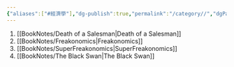 ```yaml
---
{"aliases":["#經濟學"],"dg-publish":true,"permalink":"/category//","dgPassFrontmatter":true,"created":"2024-11-28T14:12:42.181+08:00","updated":"2024-11-28T14:37:07.797+08:00"}
---
```


1. [[BookNotes/Death of a Salesman\|Death of a Salesman]]
2. [[BookNotes/Freakonomics\|Freakonomics]]
3. [[BookNotes/SuperFreakonomics\|SuperFreakonomics]]
4. [[BookNotes/The Black Swan\|The Black Swan]]